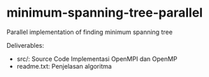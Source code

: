 # minimum-spanning-tree-parallel

Parallel implementation of finding minimum spanning tree

Deliverables:

* src/: Source Code Implementasi OpenMPI dan OpenMP
* readme.txt: Penjelasan algoritma
